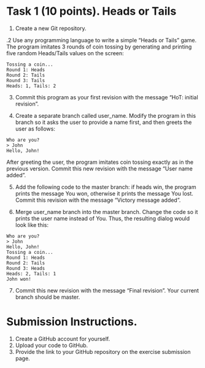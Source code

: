 # Task 1 (10 points). Heads or Tails
1. Create a new Git repository.

.2 Use any programming language to write a simple “Heads or Tails” game. The program imitates 3 rounds of coin tossing by generating and printing five random Heads/Tails values on the screen:

```
Tossing a coin...
Round 1: Heads
Round 2: Tails
Round 3: Tails
Heads: 1, Tails: 2
```

3. Commit this program as your first revision with the message “HoT: initial revision”.

4. Create a separate branch called user_name. Modify the program in this branch so it asks the user to provide a name first, and then greets the user as follows:

```
Who are you? 
> John
Hello, John!
```
After greeting the user, the program imitates coin tossing exactly as in the previous version. Commit this new revision with the message “User name added”.

5. Add the following code to the master branch: if heads win, the program prints the message You won, otherwise it prints the message You lost. Commit this revision with the message “Victory message added”.

6. Merge user_name branch into the master branch. Change the code so it prints the user name instead of You. Thus, the resulting dialog would look like this:

```
Who are you? 
> John
Hello, John!
Tossing a coin...
Round 1: Heads
Round 2: Tails
Round 3: Heads
Heads: 2, Tails: 1
John won!
```

7. Commit this new revision with the message “Final revision”. Your current branch should be master.

# Submission Instructions.
1. Create a GitHub account for yourself.
2. Upload your code to GitHub.
3. Provide the link to your GitHub repository on the exercise submission page.
